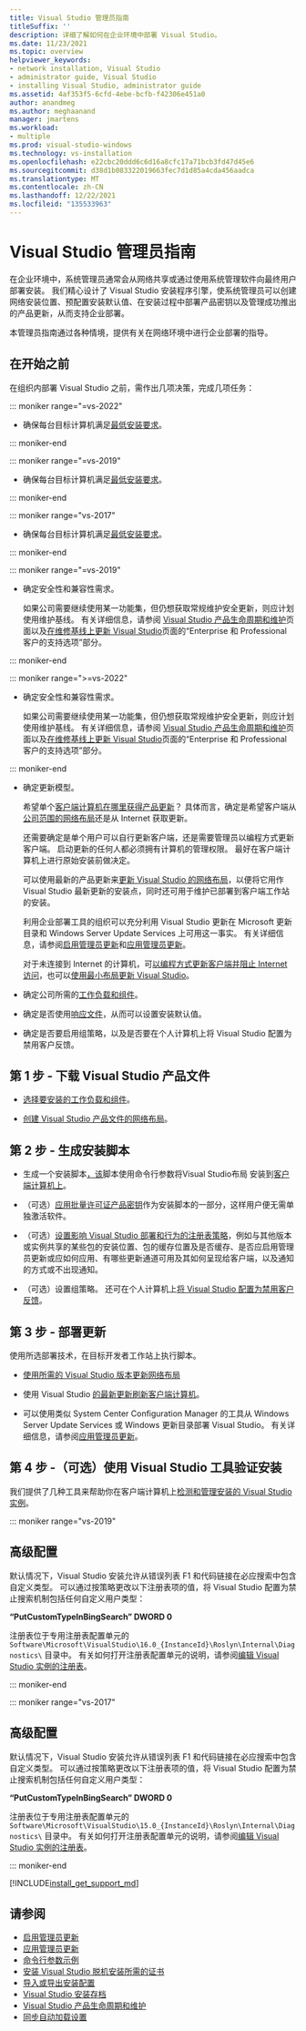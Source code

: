 ```yaml
---
title: Visual Studio 管理员指南
titleSuffix: ''
description: 详细了解如何在企业环境中部署 Visual Studio。
ms.date: 11/23/2021
ms.topic: overview
helpviewer_keywords:
- network installation, Visual Studio
- administrator guide, Visual Studio
- installing Visual Studio, administrator guide
ms.assetid: 4af353f5-6cfd-4ebe-bcfb-f42306e451a0
author: anandmeg
ms.author: meghaanand
manager: jmartens
ms.workload:
- multiple
ms.prod: visual-studio-windows
ms.technology: vs-installation
ms.openlocfilehash: e22cbc20ddd6c6d16a8cfc17a71bcb3fd47d45e6
ms.sourcegitcommit: d38d1b083322019663fec7d1d85a4cda456aadca
ms.translationtype: MT
ms.contentlocale: zh-CN
ms.lasthandoff: 12/22/2021
ms.locfileid: "135533963"
---
```

# <a name="visual-studio-administrator-guide"></a>Visual Studio 管理员指南

在企业环境中，系统管理员通常会从网络共享或通过使用系统管理软件向最终用户部署安装。 我们精心设计了 Visual Studio 安装程序引擎，使系统管理员可以创建网络安装位置、预配置安装默认值、在安装过程中部署产品密钥以及管理成功推出的产品更新，从而支持企业部署。

本管理员指南通过各种情境，提供有关在网络环境中进行企业部署的指导。

## <a name="before-you-begin"></a>在开始之前

在组织内部署 Visual Studio 之前，需作出几项决策，完成几项任务：

::: moniker range="=vs-2022"

* 确保每台目标计算机满足[最低安装要求](/visualstudio/releases/2022/system-requirements)。

::: moniker-end

::: moniker range="=vs-2019"

* 确保每台目标计算机满足[最低安装要求](/visualstudio/releases/2019/system-requirements)。

::: moniker-end

::: moniker range="vs-2017"

* 确保每台目标计算机满足[最低安装要求](/visualstudio/productinfo/vs2017-system-requirements-vs)。

::: moniker-end

::: moniker range="=vs-2019"

* 确定安全性和兼容性需求。

  如果公司需要继续使用某一功能集，但仍想获取常规维护安全更新，则应计划使用维护基线。 有关详细信息，请参阅 [Visual Studio 产品生命周期和维护](/visualstudio/releases/2019/servicing-vs2019#support-options-for-enterprise-and-professional-customers)页面以及[在维修基线上更新 Visual Studio](update-servicing-baseline.md)页面的“Enterprise 和 Professional 客户的支持选项”部分。
  
::: moniker-end

::: moniker range=">=vs-2022"

* 确定安全性和兼容性需求。

  如果公司需要继续使用某一功能集，但仍想获取常规维护安全更新，则应计划使用维护基线。 有关详细信息，请参阅 [Visual Studio 产品生命周期和维护](/visualstudio/releases/2022/servicing-vs2022#enterprise-professional-and-build-tools-editions-support)页面以及[在维修基线上更新 Visual Studio](update-servicing-baseline.md)页面的“Enterprise 和 Professional 客户的支持选项”部分。
  
::: moniker-end  

* 确定更新模型。

  希望单个[客户端计算机在哪里获得产品更新](update-a-network-installation-of-visual-studio.md)？ 具体而言，确定是希望客户端从[公司范围的网络布局](create-a-network-installation-of-visual-studio.md)还是从 Internet 获取更新。
  
  还需要确定是单个用户可以自行更新客户端，还是需要管理员以编程方式更新客户端。 启动更新的任何人都必须拥有计算机的管理权限。 最好在客户端计算机上进行原始安装前做决定。 

  可以使用最新的产品更新来[更新 Visual Studio 的网络布局](create-a-network-installation-of-visual-studio.md#update-or-modify-your-layout)，以便将它用作 Visual Studio 最新更新的安装点，同时还可用于维护已部署到客户端工作站的安装。 

  利用企业部署工具的组织可以充分利用 Visual Studio 更新在 Microsoft 更新目录和 Windows Server Update Services 上可用这一事实。 有关详细信息，请参阅[启用管理员更新](enabling-administrator-updates.md)和[应用管理员更新](applying-administrator-updates.md)。

  对于未连接到 Internet 的计算机，可[以编程方式更新客户端并阻止 Internet 访问](update-a-network-installation-of-visual-studio.md#programatically-update-a-client-that-doesnt-have-internet-access)，也可以[使用最小布局更新 Visual Studio](update-minimal-layout.md)。 

* 确定公司所需的[工作负载和组件](workload-and-component-ids.md)。

* 确定是否使用[响应文件](automated-installation-with-response-file.md)，从而可以设置安装默认值。

* 确定是否要启用组策略，以及是否要在个人计算机上将 Visual Studio 配置为禁用客户反馈。

## <a name="step-1---download-visual-studio-product-files"></a>第 1 步 - 下载 Visual Studio 产品文件

* [选择要安装的工作负载和组件](workload-and-component-ids.md)。

* [创建 Visual Studio 产品文件的网络布局](create-a-network-installation-of-visual-studio.md)。

## <a name="step-2---build-an-installation-script"></a>第 2 步 - 生成安装脚本

* 生成一个安装脚本[，该](use-command-line-parameters-to-install-visual-studio.md)脚本使用命令行参数将Visual Studio布局 安装到[客户端计算机上](create-a-network-installation-of-visual-studio.md#install-visual-studio-onto-a-client-machine-from-a-network-installation)。

* （可选）[应用批量许可证产品密钥](automatically-apply-product-keys-when-deploying-visual-studio.md)作为安装脚本的一部分，这样用户便无需单独激活软件。

* （可选）[设置影响 Visual Studio 部署和行为的注册表策略](set-defaults-for-enterprise-deployments.md)，例如与其他版本或实例共享的某些包的安装位置、包的缓存位置及是否缓存、是否应启用管理员更新或应如何应用、有哪些更新通道可用及其如何呈现给客户端，以及通知的方式或不出现通知。

* （可选）设置组策略。 还可在个人计算机上[将 Visual Studio 配置为禁用客户反馈](../ide/visual-studio-experience-improvement-program.md)。

## <a name="step-3---deploy-updates"></a>第 3 步 - 部署更新

使用所选部署技术，在目标开发者工作站上执行脚本。  

* [使用所需的 Visual Studio 版本更新网络布局](create-a-network-installation-of-visual-studio.md#update-or-modify-your-layout)

* 使用 Visual Studio [的最新更新刷新客户端计算机](update-a-network-installation-of-visual-studio.md)。

* 可以使用类似 System Center Configuration Manager 的工具从 Windows Server Update Services 或 Windows 更新目录部署 Visual Studio。 有关详细信息，请参阅[应用管理员更新](applying-administrator-updates.md)。 

## <a name="step-4---optional-use-visual-studio-tools-to-verify-installation"></a>第 4 步 -（可选）使用 Visual Studio 工具验证安装

我们提供了几种工具来帮助你在客户端计算机上[检测和管理安装的 Visual Studio 实例](tools-for-managing-visual-studio-instances.md)。

::: moniker range="vs-2019"

## <a name="advanced-configuration"></a>高级配置

默认情况下，Visual Studio 安装允许从错误列表 F1 和代码链接在必应搜索中包含自定义类型。 可以通过按策略更改以下注册表项的值，将 Visual Studio 配置为禁止搜索机制包括任何自定义用户类型：

**“PutCustomTypeInBingSearch” DWORD 0**

注册表位于专用注册表配置单元的 `Software\Microsoft\VisualStudio\16.0_{InstanceId}\Roslyn\Internal\Diagnostics\` 目录中。 有关如何打开注册表配置单元的说明，请参阅[编辑 Visual Studio 实例的注册表](tools-for-managing-visual-studio-instances.md?view=vs-2019&preserve-view=true#editing-the-registry-for-a-visual-studio-instance)。

::: moniker-end

::: moniker range="vs-2017"

## <a name="advanced-configuration"></a>高级配置

默认情况下，Visual Studio 安装允许从错误列表 F1 和代码链接在必应搜索中包含自定义类型。 可以通过按策略更改以下注册表项的值，将 Visual Studio 配置为禁止搜索机制包括任何自定义用户类型：

**“PutCustomTypeInBingSearch” DWORD 0**

注册表位于专用注册表配置单元的 `Software\Microsoft\VisualStudio\15.0_{InstanceId}\Roslyn\Internal\Diagnostics\` 目录中。 有关如何打开注册表配置单元的说明，请参阅[编辑 Visual Studio 实例的注册表](tools-for-managing-visual-studio-instances.md?view=vs-2017&preserve-view=true#editing-the-registry-for-a-visual-studio-instance)。

::: moniker-end

[!INCLUDE[install_get_support_md](includes/install_get_support_md.md)]

## <a name="see-also"></a>请参阅

* [启用管理员更新](enabling-administrator-updates.md)
* [应用管理员更新](applying-administrator-updates.md)
* [命令行参数示例](command-line-parameter-examples.md)
* [安装 Visual Studio 脱机安装所需的证书](install-certificates-for-visual-studio-offline.md)
* [导入或导出安装配置](import-export-installation-configurations.md)
* [Visual Studio 安装存档](https://devblogs.microsoft.com/setup/tag/vs2017/)
* [Visual Studio 产品生命周期和维护](/visualstudio/releases/2019/servicing/)
* [同步自动加载设置](../extensibility/synchronously-autoloaded-extensions.md)
